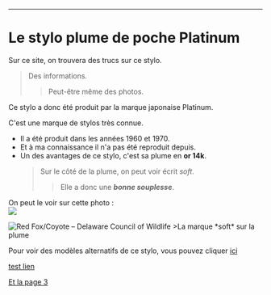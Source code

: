 ---
# Le stylo plume de poche Platinum


Sur ce site, on trouvera des trucs sur ce stylo.

> Des informations.
>> Peut-être même des photos.

Ce stylo a donc été produit par la marque japonaise Platinum.

C'est une marque de stylos très connue.

- Il a été produit dans les années 1960 et 1970.  
- Et à ma connaissance il n'a pas été reproduit depuis.  
- Un des avantages de ce stylo, c'est sa plume en **or 14k**.  
  > Sur le côté de la plume, on peut voir écrit *soft*.  
  >> Elle a donc une ***bonne souplesse***.

On peut le voir sur cette photo :   
<img src="https://i.ibb.co/gZFZ7V8S/IMG20251011140642.jpg"/>

<img src="https://encrypted-tbn2.gstatic.com/images?q=tbn:ANd9GcTj-5yUuepAKXdNxmCe-peJpyJtm0zpLqie93S1TiOIV2dyMw5Ji0KFLqF7FkCI8ijK7u3xm3cIzOJfxf4ttIW31iZzBc-MdxHC0-rppcI" alt="Red Fox/Coyote – Delaware Council of Wildlife"/>
>La marque *soft* sur la plume

Pour voir des modèles alternatifs de ce stylo, vous pouvez cliquer [ici](Alternatives.md "Les modèles alternatifs")


[test lien](https://ent.univ-brest.fr/web/expanded)

[Et la page 3](Page3.md)

